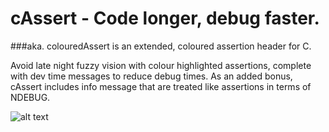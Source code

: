 # cAssert - Code longer, debug faster.
###aka. colouredAssert is an extended, coloured assertion header for C.

Avoid late night fuzzy vision with colour highlighted assertions, complete with dev time messages to reduce debug times.
As an added bonus, cAssert includes info message that are treated like assertions in terms of NDEBUG.

![alt text](https://s32.postimg.org/qgcbodt1x/Selection_128.png;)
